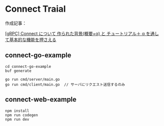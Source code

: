 # Connect Traial

作成記事：

[[gRPC] Connect について 作られた背景(概要+α) と チュートリアル＋ α を通して基本的な機能を押さえる](https://qiita.com/SYM_simu/items/85d572e3520e98e09044)

## connect-go-example

```
cd connect-go-example
buf generate

go run cmd/server/main.go
go run cmd/client/main.go  // サーバにリクエスト送信するのみ
```

## connect-web-example

```
npm install
npm run codegen
npm run dev
```
